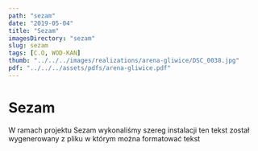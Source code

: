 ```yaml
---
path: "sezam"
date: "2019-05-04"
title: "Sezam"
imagesDirectory: "sezam"
slug: sezam
tags: [C.O, WOD-KAN]
thumb: "../../../images/realizations/arena-gliwice/DSC_0038.jpg"
pdf: "../../../assets/pdfs/arena-gliwice.pdf"
---
```


# Sezam

W ramach projektu Sezam wykonaliśmy szereg instalacji 
ten tekst został wygenerowany z pliku w którym można formatować tekst

